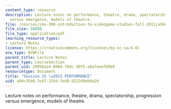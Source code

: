```yaml
---
content_type: resource
description: Lecture notes on performance, theatre, drama, spectatorship, progression
  versus emergence, models of theatre.
file: /courses/cms-300-introduction-to-videogame-studies-fall-2011/a94c35463c47255dfed9d22249eb9a2d_MITCMS_300F11_session_15_b.pdf
file_size: 50888
file_type: application/pdf
learning_resource_types:
- Lecture Notes
license: https://creativecommons.org/licenses/by-nc-sa/4.0/
ocw_type: OCWFile
parent_title: Lecture Notes
parent_type: CourseSection
parent_uid: 29958a24-8964-74dc-30f5-a0a7eeef69b9
resourcetype: Document
title: "Session 15 \u2013 PERFORMANCE"
uid: a94c3546-3c47-255d-fed9-d22249eb9a2d
---
```

Lecture notes on performance, theatre, drama, spectatorship, progression versus emergence, models of theatre.